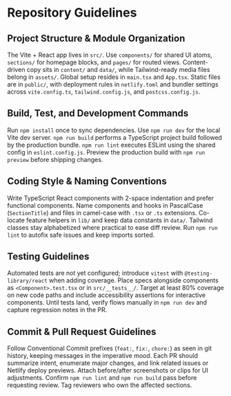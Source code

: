 # Repository Guidelines

## Project Structure & Module Organization
The Vite + React app lives in `src/`. Use `components/` for shared UI atoms, `sections/` for homepage blocks, and `pages/` for routed views. Content-driven copy sits in `content/` and `data/`, while Tailwind-ready media files belong in `assets/`. Global setup resides in `main.tsx` and `App.tsx`. Static files are in `public/`, with deployment rules in `netlify.toml` and bundler settings across `vite.config.ts`, `tailwind.config.js`, and `postcss.config.js`.

## Build, Test, and Development Commands
Run `npm install` once to sync dependencies. Use `npm run dev` for the local Vite dev server. `npm run build` performs a TypeScript project build followed by the production bundle. `npm run lint` executes ESLint using the shared config in `eslint.config.js`. Preview the production build with `npm run preview` before shipping changes.

## Coding Style & Naming Conventions
Write TypeScript React components with 2-space indentation and prefer functional components. Name components and hooks in PascalCase (`SectionTitle`) and files in camel-case with `.tsx` or `.ts` extensions. Co-locate feature helpers in `lib/` and keep data constants in `data/`. Tailwind classes stay alphabetized where practical to ease diff review. Run `npm run lint` to autofix safe issues and keep imports sorted.

## Testing Guidelines
Automated tests are not yet configured; introduce `vitest` with `@testing-library/react` when adding coverage. Place specs alongside components as `<Component>.test.tsx` or in `src/__tests__/`. Target at least 80% coverage on new code paths and include accessibility assertions for interactive components. Until tests land, verify flows manually in `npm run dev` and capture regression notes in the PR.

## Commit & Pull Request Guidelines
Follow Conventional Commit prefixes (`feat:`, `fix:`, `chore:`) as seen in git history, keeping messages in the imperative mood. Each PR should summarize intent, enumerate major changes, and link related issues or Netlify deploy previews. Attach before/after screenshots or clips for UI adjustments. Confirm `npm run lint` and `npm run build` pass before requesting review. Tag reviewers who own the affected sections.
